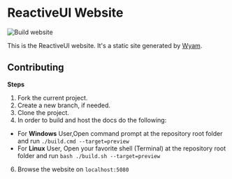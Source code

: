 # ReactiveUI Website

![Build website](https://github.com/reactiveui/website/workflows/Build%20website/badge.svg)

This is the ReactiveUI website. It's a static site generated by [Wyam](https://wyam.io).

## Contributing

**Steps**
1. Fork the current project.
2. Create a new branch, if needed.
3. Clone the project.
4. In order to build and host the docs do the following:
- For **Windows** User,Open command prompt at the repository root folder and run `./build.cmd --target=preview`
- For **Linux** User, Open your favorite shell (Terminal) at the repository root folder and run `bash ./build.sh --target=preview`
6. Browse the website on `localhost:5080`


